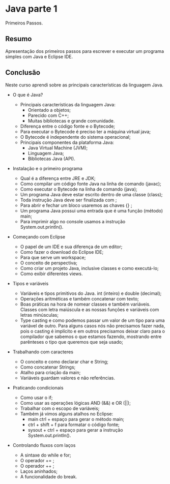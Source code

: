 # Java parte 1
Primeiros Passos.

## Resumo
Apresentação dos primeiros passos para escrever e executar um programa simples com Java e Eclipse IDE.

## Conclusão
Neste curso aprendi sobre as principais características da linguagem Java.

* O que é Java?
  * Principais características da linguagem Java:
    * Orientado a objetos;
    * Parecido com C++;
    * Muitas bibliotecas e grande comunidade.
  * Diferença entre o código fonte e o Bytecode;
  * Para executar o Bytecode é preciso ter a máquina virtual java;
  * O Bytecode é independente do sistema operacional;
  * Principais componentes da plataforma Java:
    * Java Virtual Machine (JVM);
    * Linguagem Java;
    * Bibliotecas Java (API).
    
* Instalação e o primeiro programa
  * Qual é a diferença entre JRE e JDK;
  * Como compilar um código fonte Java na linha de comando (javac);
  * Como executar o Bytecode na linha de comando (java);
  * Um programa Java deve estar escrito dentro de uma classe (class);
  * Toda instrução Java deve ser finalizada com ;
  * Para abrir e fechar um bloco usaremos as chaves {} ;
  * Um programa Java possui uma entrada que é uma função (método) main;
  * Para imprimir algo no console usamos a instrução System.out.println().
  
* Começando com Eclipse
  * O papel de um IDE e sua diferença de um editor;
  * Como fazer o download do Eclipse IDE;
  * Para que serve um workspace;
  * O conceito de perspectiva;
  * Como criar um projeto Java, inclusive classes e como executá-lo;
  * Como exibir diferentes views.
  
* Tipos e variáveis
  * Variáveis e tipos primitivos do Java. int (inteiro) e double (decimal);
  * Operações aritméticas e também concatenar com texto;
  * Boas práticas na hora de nomear classes e também variáveis. Classes com letra maiúscula e as nossas funções e variáveis com letras minúsculas;
  * Type casting e como podemos passar um valor de um tipo para uma variável de outro. Para alguns casos nós não precisamos fazer nada, pois o casting é implícito e em outros precisamos deixar claro para o compilador que sabemos o que estamos fazendo, mostrando entre parênteses o tipo que queremos que seja usado;
  
* Trabalhando com caracteres
  * O conceito e como declarar char e String;
  * Como concatenar Strings;
  * Atalho para criação da main;
  * Variáveis guardam valores e não referências.
  
* Praticando condicionais
  * Como usar o if;
  * Como usar as operações lógicas AND (&&) e OR (||);
  * Trabalhar com o escopo de variáveis;
  * Também já vimos alguns atalhos no Eclipse:
    * main ctrl + espaço para gerar o método main;
    * ctrl + shift + f para formatar o código fonte;
    * sysout + ctrl + espaço para gerar a instrução System.out.println().
    
* Controlando fluxos com laços
  * A sintaxe do while e for;
  * O operador += ;
  * O operador ++ ;
  * Laços aninhados;
  * A funcionalidade do break.


 

